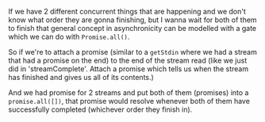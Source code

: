 If we have 2 different concurrent things that are happening and we don't know what order they are gonna finishing, but I wanna wait for both of them to finish that general concept in asynchronicity can be modelled with a gate which we can do with `Promise.all()`.

So if we're to attach a promise (similar to a `getStdin` where we had a stream that had a promise on the end) to the end of the stream read (like we just did in 'streamComplete'. Attach a promise which tells us when the stream has finished and gives us all of its contents.)

And we had promise for 2 streams and put both of them (promises) into a `promise.all([])`, that promise would resolve whenever both of them have successfully completed (whichever order they finish in).

<!--
    stream1;
    stream2;

    function streamComplete(stream) {
        return new Promise(function c(res) {
            stream.on('end', res);
        });
    }

    var allDone = Promise.all([
      streamComplete(stream1),
      streamComplete(stream2)
    ])
    .then(function(responses) {
        responses[0]; // stream1's contents
        responses[1]; // stream2's contents
    });
-->
